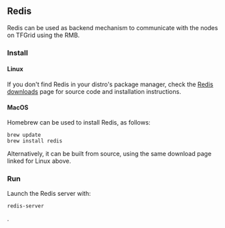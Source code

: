 ## Redis

Redis can be used as backend mechanism to communicate with the nodes on TFGrid using the RMB.

### Install

#### Linux
If you don't find Redis in your distro's package manager, check the [Redis downloads](https://redis.io/download) page for source code and installation instructions.

#### MacOS
Homebrew can be used to install Redis, as follows:

```
brew update
brew install redis
```

Alternatively, it can be built from source, using the same download page linked for Linux above.

### Run
Launch the Redis server with:

```
redis-server
```


.

